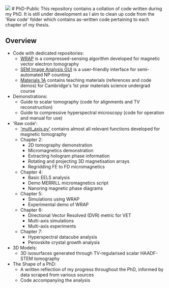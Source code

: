<a href="https://scholar.google.com/citations?user=081Rl7kAAAAJ&hl=en" alt="Publications">
        <img src="https://img.shields.io/github/contributors/badges/shields](https://img.shields.io/badge/Google%20Scholar-Publications-blue" /></a>
# PhD-Public
This repository contains a collation of code written during my PhD. It is still under development as I aim to clean up code from the 'Raw code' folder which contains as-written code pertaining to each chapter of my thesis.

## Overview
- Code with dedicated repositories:
  - [WRAP](https://github.com/grlewis333/WRAP) is a compressed-sensing algorithm developed for magnetic vector electron tomography
  - [SEM Image Analysis GUI](https://github.com/grlewis333/sem-np-counter) is a user-friendly interface for semi-automated NP counting
  - [Materials 1A](https://github.com/Gio-A-Oakes/Materials_IA) contains teaching materials (references and code demos) for Cambridge's 1st year materials science undergrad course
- Demonstrations:
  - Guide to scalar tomography (code for alignments and TV reconstruction)
  - Guide to compressive hyperspectral microscopy (code for operation and manual for use)
- 'Raw code':
  - ['multi_axis.py'](https://github.com/grlewis333/PhD-Public/blob/main/Raw%20code%20from%20different%20chapters/multi_axis.py) contains almost all relevant functions developed for magnetic tomography
  - Chapter 2: 
    - 2D tomography demonstration
    - Micromagnetics demonstration
    - Extracting hologram phase information
    - Rotating and projecting 3D magnetisation arrays
    - Regridding FE to FD micromagnetics
  - Chapter 4:
    - Basic EELS analysis
    - Demo MERRILL micromagnetics script
    - Nanoring magnetic phase diagrams
  - Chapter 5:
    - Simulations using WRAP
    - Experimental demo of WRAP
  - Chapter 6:
    - Directional Vector Resolved (DVR) metric for VET
    - Multi-axis simulations
    - Multi-axis experiments
  - Chapter 7:
    - Hyperspectral datacube analysis
    - Perovskite crystal growth analysis
- 3D Models:
  - 3D isosurfaces generated through TV-regularised scalar HAADF-STEM tomography
- The Shape of a PhD:
  - A written reflection of my progress throughout the PhD, informed by data scraped from various sources
  - Code accompanying the analysis
